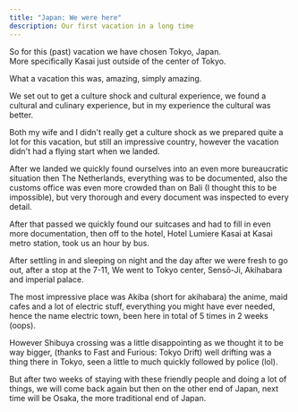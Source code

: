 ```yaml
---
title: "Japan: We were here"
description: Our first vacation in a long time
---
```


So for this (past) vacation we have chosen Tokyo, Japan.  
More specifically Kasai just outside of the center of Tokyo.

What a vacation this was, amazing, simply amazing.

We set out to get a culture shock and cultural experience,
we found a cultural and culinary experience, but in my experience the cultural was better.

Both my wife and I didn't really get a culture shock as we prepared quite a lot for this vacation,
but still an impressive country, however the vacation didn't had a flying start when we landed.

After we landed we quickly found ourselves into an even more bureaucratic situation then The Netherlands,
everything was to be documented, also the customs office was even more crowded than on Bali (I thought this to be impossible), but very thorough and every document was inspected to every detail.

After that passed we quickly found our suitcases and had to fill in even more documentation,
then off to the hotel, Hotel Lumiere Kasai at Kasai metro station, took us an hour by bus.

After settling in and sleeping on night and the day after we were fresh to go out, after a stop at the 7-11,
We went to Tokyo center, Sensō-Ji, Akihabara and imperial palace.

The most impressive place was Akiba (short for akihabara) the anime, maid cafes and a lot of electric stuff,
everything you might have ever needed, hence the name electric town, been here in total of 5 times in 2 weeks (oops).

However Shibuya crossing was a little disappointing as we thought it to be way bigger, (thanks to Fast and Furious: Tokyo Drift) well drifting was a thing there in Tokyo, seen a little to much quickly followed by police (lol).

But after two weeks of staying with these friendly people and doing a lot of things, we will come back again but then on the other end of Japan, next time will be Osaka, the more traditional end of Japan.
